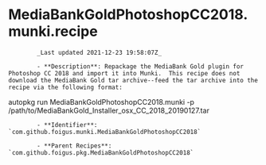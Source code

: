# MediaBankGoldPhotoshopCC2018.munki.recipe

            _Last updated 2021-12-23 19:58:07Z_

            - **Description**: Repackage the MediaBank Gold plugin for Photoshop CC 2018 and import it into Munki.  This recipe does not download the MediaBank Gold tar archive--feed the tar archive into the recipe via the following format:

autopkg run MediaBankGoldPhotoshopCC2018.munki -p /path/to/MediaBankGold_Installer_osx_CC_2018_20190127.tar

            - **Identifier**: `com.github.foigus.munki.MediaBankGoldPhotoshopCC2018`

            - **Parent Recipes**: `com.github.foigus.pkg.MediaBankGoldPhotoshopCC2018`